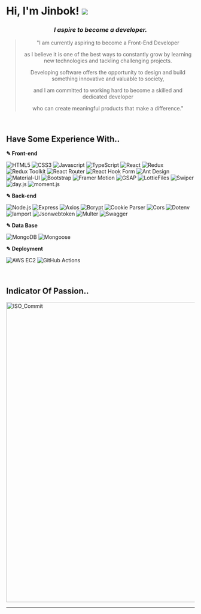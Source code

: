 # **Hi, I'm Jinbok!** <a href="mailto:eyelash1024@naver.com" target="_blank"><img src="https://img.shields.io/badge/E&#8211;MAIL-eyelash1024@naver.com-white?style=flat-square&logo=Minutemailer&logoColor=white"/></a>
  
<!-- ### **I Aspire to Become a Developer**
"I am currently aspiring to become a Front-End Developer as I believe it is one of the best ways to constantly grow by learning new technologies and tackling challenging projects. 

Developing software offers the opportunity to design and build something innovative and valuable to society, and I am committed to working hard to become a skilled and dedicated developer who can create meaningful products that make a difference." -->

<div align="center">
<!--     <img src="https://i.imgur.com/mUgkN0y.png" alt="Developer Intro Image"> -->
  <h3><em><strong>I aspire to become a developer.</strong></em></h3>
    <blockquote>
        <p>"I am currently aspiring to become a Front-End Developer</p>
        <p>as I believe it is one of the best ways to constantly grow by learning new technologies and tackling challenging projects.</p>
        <p>Developing software offers the opportunity to design and build something innovative and valuable to society,</p>
        <p>and I am committed to working hard to become a skilled and dedicated developer</p>
        <p>who can create meaningful products that make a difference."</p>
    </blockquote>
</div>
  
  

<br/>

## **Have Some Experience With..**

  <p><b>✎ Front-end</b></p>
<p>
  <img src="https://img.shields.io/badge/HTML5-E34F26?style=flat-square&logo=HTML5&logoColor=61DAFB" alt="HTML5" />
  <img src="https://img.shields.io/badge/CSS3-1572B6?style=flat-square&logo=CSS3&logoColor=61DAFB" alt="CSS3" />
  <img src="https://img.shields.io/badge/Javascript-F7DF1E?style=flat-square&logo=Javascript&logoColor=61DAFB" alt="Javascript" />
  <img src="https://img.shields.io/badge/TypeScript-3178C6?style=flat-square&logo=TypeScript&logoColor=white" alt="TypeScript" />
  <img src="https://img.shields.io/badge/React-000000?style=flat-square&logo=React&logoColor=61DAFB" alt="React" />
  <img src="https://img.shields.io/badge/Redux-764ABC?style=flat-square&logo=Redux&logoColor=white" alt="Redux" />
  <img src="https://img.shields.io/badge/Redux_Toolkit-764ABC?style=flat-square&logo=Redux&logoColor=white" alt="Redux Toolkit" />
  <img src="https://img.shields.io/badge/React_Router-CA4245?style=flat-square&logo=React-Router&logoColor=white" alt="React Router" />
  <img src="https://img.shields.io/badge/React_Hook_Form-008080?style=flat-square&logo=React&logoColor=white" alt="React Hook Form" />
  <img src="https://img.shields.io/badge/Ant_Design-0170FE?style=flat-square&logo=Ant-Design&logoColor=white" alt="Ant Design" />
  <img src="https://img.shields.io/badge/MUI-0081CB?style=flat-square&logo=MUI&logoColor=white" alt="Material-UI" />
  <img src="https://img.shields.io/badge/Bootstrap-563D7C?style=flat-square&logo=Bootstrap&logoColor=white" alt="Bootstrap" />
  <img src="https://img.shields.io/badge/Framer_Motion-0055FF?style=flat-square&logo=Framer&logoColor=white" alt="Framer Motion" />
  <img src="https://img.shields.io/badge/GSAP-000000?style=flat-square&logo=GreenSock&logoColor=white" alt="GSAP" />
  <img src="https://img.shields.io/badge/LottieFiles-3CBDB1?style=flat-square&logo=librarything&logoColor=white" alt="LottieFiles" />
  <img src="https://img.shields.io/badge/Swiper-6332F6?style=flat-square&logo=Swiper&logoColor=white" alt="Swiper" />
  <img src="https://img.shields.io/badge/Day.js-005F9E?style=flat-square&logo=Google-Calendar&logoColor=white" alt="day.js" />
  <img src="https://img.shields.io/badge/Moment.js-000000?style=flat-square&logo=Apache&logoColor=white" alt="moment.js" />
</p>

  <p><b>✎ Back-end</b></p>
  <p>
  <img src="https://img.shields.io/badge/Node.js-339933?style=flat-square&logo=Node.js&logoColor=white" alt="Node.js" />
  <img src="https://img.shields.io/badge/Express-000000?style=flat-square&logo=Express&logoColor=white" alt="Express" />
  <img src="https://img.shields.io/badge/Axios-5A3F37?style=flat-square&logo=Axios&logoColor=white" alt="Axios" />
  <img src="https://img.shields.io/badge/Bcrypt-00414D?style=flat-square&logo=AdGuard&logoColor=white" alt="Bcrypt" />
  <img src="https://img.shields.io/badge/Cookie_Parser-522B6D?style=flat-square&logo=Chocolatey&logoColor=white" alt="Cookie Parser" />
  <img src="https://img.shields.io/badge/Cors-FFA07A?style=flat-square&logo=Internet-Explorer&logoColor=white" alt="Cors" />
  <img src="https://img.shields.io/badge/Dotenv-06BEE1?style=flat-square&logo=.env&logoColor=white" alt="Dotenv" />
  <img src="https://img.shields.io/badge/Iamport-00BFFF?style=flat-square&logo=Paypal&logoColor=white" alt="Iamport" />
  <img src="https://img.shields.io/badge/Jsonwebtoken-000000?style=flat-square&logo=JSON-Web-Tokens&logoColor=white" alt="Jsonwebtoken" />
  <img src="https://img.shields.io/badge/Multer-FFD700?style=flat-square&logo=Google-Drive&logoColor=white" alt="Multer" />
  <img src="https://img.shields.io/badge/Swagger-7B65C4?style=flat-square&logo=Swagger&logoColor=white" alt="Swagger" />
</p>

 <p><b>✎ Data Base</b></p>
<p>
  <img src="https://img.shields.io/badge/MongoDB-47A248?style=flat-square&logo=MongoDB&logoColor=white" alt="MongoDB" />
  <img src="https://img.shields.io/badge/Mongoose-880000?style=flat-square&logo=Mongoose&logoColor=white" alt="Mongoose" />
</p>

  <p><b>✎ Deployment</b></p>
<p>
  <img src="https://img.shields.io/badge/AWS%20EC2-232F3E?style=flat-square&logo=Amazon-AWS&logoColor=white" alt="AWS EC2" />
  <img src="https://img.shields.io/badge/GitHub%20Actions-2088FF?style=flat-square&logo=GitHub-Actions&logoColor=white" alt="GitHub Actions" />
</p>
<br/>

## **Indicator Of Passion..**

<!-- ### A little more about me...

```javascript
const jinbok = {
  pronouns: "he" || "him",
  code: [HTML, CSS, Javascript],
  tools: [React, Redux, Node, Styled - Components, MongoDB, Axios],
};
``` -->

<!-- ![Metrics](https://metrics.lecoq.io/jinbokk?plugin_isocalendar=yes&plugin_isocalendar_duration=half-year) -->

<!-- ![rofile-3d-contrib](profile-3d-contrib/profile-night-green.svg) -->
<img src="profile-3d-contrib/profile-night-green.svg" alt="ISO_Commit" width="800"/>

<!--  [![Top Langs](https://github-readme-stats.vercel.app/api/top-langs/?username=jinbokk&hide_progress=true)](https://github.com/jinbokk/github-readme-stat) ![Anurag's GitHub stats](https://github-readme-stats.vercel.app/api?username=jinbokk&show_icons=true&hide=contribs,prs,stars&hide_rank=true&hide_border=true) -->
<!-- &theme=nords -->
---

<!-- <h3 align="center"><strong>Check out my first live commercial website! (Under development)</strong></h3>
<p align="center">
  <a href="https://eeso-cake.com" target="_blank">
    <img src="https://img.shields.io/badge/EESO&#8211;CAKE-pink?style=flat-square&logo=Google Chrome&logoColor=white"/>
  </a>
</p> -->
